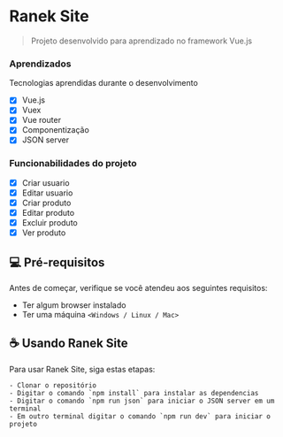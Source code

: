 # Ranek Site

> Projeto desenvolvido para aprendizado no framework Vue.js

### Aprendizados

Tecnologias aprendidas durante o desenvolvimento

- [x] Vue.js
- [x] Vuex
- [x] Vue router
- [x] Componentização
- [x] JSON server

### Funcionabilidades do projeto

- [x] Criar usuario
- [x] Editar usuario
- [x] Criar produto
- [x] Editar produto
- [x] Excluir produto
- [x] Ver produto

## 💻 Pré-requisitos

Antes de começar, verifique se você atendeu aos seguintes requisitos:

* Ter algum browser instalado
* Ter uma máquina `<Windows / Linux / Mac>`

## ☕ Usando Ranek Site

Para usar Ranek Site, siga estas etapas:

```
- Clonar o repositório
- Digitar o comando `npm install` para instalar as dependencias
- Digitar o comando `npm run json` para iniciar o JSON server em um terminal
- Em outro terminal digitar o comando `npm run dev` para iniciar o projeto
```

